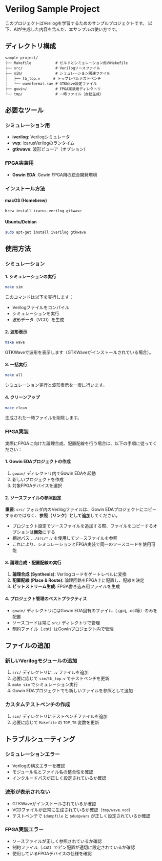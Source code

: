 # Verilog Sample Project

このプロジェクトはVerilogを学習するためのサンプルプロジェクトです。
以下、AIが生成した内容を含んだ、本サンプルの使い方です。

## ディレクトリ構成

```
sample-project/
├── Makefile           # ビルドとシミュレーション用のMakefile
├── src/               # Verilogソースファイル
├── sim/               # シミュレーション関連ファイル
│   ├── tb_top.v      # トップレベルテストベンチ
│   └── waveformat.sav # GTKWave設定ファイル
├── gowin/             # FPGA実装用ディレクトリ
└── tmp/               # 一時ファイル（自動生成）
```

## 必要なツール

### シミュレーション用
- **iverilog**: Verilogシミュレータ
- **vvp**: IcarusVerilogのランタイム
- **gtkwave**: 波形ビューア（オプション）

### FPGA実装用
- **Gowin EDA**: Gowin FPGA用の統合開発環境

### インストール方法

#### macOS (Homebrew)
```zsh
brew install icarus-verilog gtkwave
```

#### Ubuntu/Debian
```zsh
sudo apt-get install iverilog gtkwave
```

## 使用方法

### シミュレーション

#### 1. シミュレーションの実行
```zsh
make sim
```
このコマンドは以下を実行します：
- Verilogファイルをコンパイル
- シミュレーションを実行
- 波形データ（VCD）を生成

#### 2. 波形表示
```zsh
make wave
```
GTKWaveで波形を表示します（GTKWaveがインストールされている場合）。

#### 3. 一括実行
```zsh
make all
```
シミュレーション実行と波形表示を一度に行います。

#### 4. クリーンアップ
```zsh
make clean
```
生成された一時ファイルを削除します。

### FPGA実装

実際にFPGAに向けた論理合成、配置配線を行う場合は、以下の手順に従ってください：

#### 1. Gowin EDAプロジェクトの作成
1. `gowin/` ディレクトリ内でGowin EDAを起動
2. 新しいプロジェクトを作成
3. 対象FPGAデバイスを選択

#### 2. ソースファイルの参照設定
**重要**: `src/` フォルダ内のVerilogファイルは、Gowin EDAプロジェクトにコピーするのではなく、**参照（リンク）として追加**してください。

- プロジェクト設定でソースファイルを追加する際、ファイルをコピーするオプションは**無効**にする
- 相対パス `../src/*.v` を使用してソースファイルを参照
- これにより、シミュレーションとFPGA実装で同一のソースコードを使用可能

#### 3. 論理合成・配置配線の実行
1. **論理合成 (Synthesis)**: Verilogコードをゲートレベルに変換
2. **配置配線 (Place & Route)**: 論理回路をFPGA上に配置し、配線を決定
3. **ビットストリーム生成**: FPGA書き込み用ファイルを生成

#### 4. プロジェクト管理のベストプラクティス
- `gowin/` ディレクトリにはGowin EDA固有のファイル（.gprj, .cst等）のみを配置
- ソースコードは常に `src/` ディレクトリで管理
- 制約ファイル（.cst）はGowinプロジェクト内で管理

## ファイルの追加

### 新しいVerilogモジュールの追加
1. `src/` ディレクトリに `.v` ファイルを追加
2. 必要に応じて `sim/tb_top.v` でテストベンチを更新
3. `make sim` でシミュレーション実行
4. Gowin EDAプロジェクトでも新しいファイルを参照として追加

### カスタムテストベンチの作成
1. `sim/` ディレクトリにテストベンチファイルを追加
2. 必要に応じて `Makefile` の `TOP_TB` 変数を更新

## トラブルシューティング

### シミュレーションエラー
- Verilogの構文エラーを確認
- モジュール名とファイル名の整合性を確認
- インクルードパスが正しく設定されているか確認

### 波形が表示されない
- GTKWaveがインストールされているか確認
- VCDファイルが正常に生成されているか確認（`tmp/wave.vcd`）
- テストベンチで `$dumpfile` と `$dumpvars` が正しく設定されているか確認

### FPGA実装エラー
- ソースファイルが正しく参照されているか確認
- 制約ファイル（.cst）でピン配置が適切に設定されているか確認
- 使用しているFPGAデバイスの仕様を確認